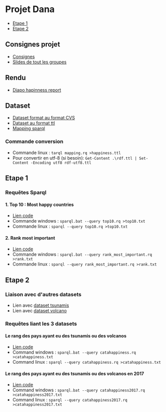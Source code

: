 # Projet Dana

* [Etape 1](https://github.com/RoxaneKM/projetdana/edit/master/README.md#etape-1) 
* [Etape 2](https://github.com/RoxaneKM/projetdana/edit/master/README.md#etape-2)

## Consignes projet 
* [Consignes](https://docs.google.com/document/d/1QL7D6zpCqcbWIOy2oitHO7SfcmTnf1Ps1ncrEOEwWZE/edit)
* [Slides de tout les groupes](https://docs.google.com/document/d/1LE7Jh_jwyxZoCOW7hc7caXb946pYNszV1U9HiaZ6nQA/edit)

## Rendu
* [Diapo hapinness report](https://docs.google.com/presentation/d/1xv-MBmoSdE04zFjmj5UKY_AnCqqhu3dZnK-nblnLPl4/edit)

## Dataset 
* [Dataset format au format CVS](https://github.com/RoxaneKM/projetdana/blob/master/2017.csv)
* [Dataset au format ttl](https://github.com/RoxaneKM/projetdana/blob/master/happiness.ttl)
* [Mapping sparql](https://gitlab.com/RoxaneKM/projetdana/blob/master/mapping.rq)

### Commande conversion
* Commande linux : `tarql mapping.rq >happiness.ttl`
* Pour convertir en utf-8 (si besoin): `Get-Content .\rdf.ttl | Set-Content -Encoding utf8 rdf-utf8.ttl`

## Etape 1

### Requêtes Sparql

#### 1. Top 10 : Most happy countries
* [Lien code](https://github.com/RoxaneKM/projetdana/blob/master/rank_most_important.rq)
* Commande windows : `sparql.bat --query top10.rq >top10.txt`
* Commande linux : `sparql --query top10.rq >top10.txt`

#### 2. Rank most important
* [Lien code](https://github.com/RoxaneKM/projetdana/blob/master/top10.rq)
* Commande windows : `sparql.bat --query rank_most_important.rq >rank.txt`
* Commande linux : `sparql --query rank_most_important.rq >rank.txt`

## Etape 2

### Liaison avec d'autres datasets

* Lien avec [dataset tsunamis](https://github.com/RoxaneKM/projetdana/blob/master/tsunami.ttl)
* Lien avec [dataset volcano](https://github.com/RoxaneKM/projetdana/blob/master/volcano.ttl)

### Requêtes liant les 3 datasets

#### Le rang des pays ayant eu des tsunamis ou des volcanos

* [Lien code](https://github.com/RoxaneKM/projetdana/blob/master/catahappiness.rq)
* Command windows : `sparql.bat --query catahappiness.rq >catahappiness.txt` 
* Command linux : `sparql --query catahappiness.rq >catahappiness.txt` 

#### Le rang des pays ayant eu des tsunamis ou des volcanos en 2017
* [Lien code](https://github.com/RoxaneKM/projetdana/blob/master/catahappiness2017.rq)
* Command windows : `sparql.bat --query catahappiness2017.rq >catahappiness2017.txt` 
* Command linux : `sparql --query catahappiness2017.rq >catahappiness2017.txt` 
 
